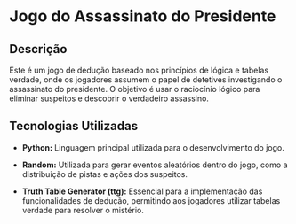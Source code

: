 # Jogo do Assassinato do Presidente

## Descrição

Este é um jogo de dedução baseado nos princípios de lógica e tabelas verdade, onde os jogadores assumem o papel de detetives investigando o assassinato do presidente. O objetivo é usar o raciocínio lógico para eliminar suspeitos e descobrir o verdadeiro assassino.

## Tecnologias Utilizadas

- **Python:** Linguagem principal utilizada para o desenvolvimento do jogo.

- **Random:** Utilizada para gerar eventos aleatórios dentro do jogo, como a distribuição de pistas e ações dos suspeitos.
- **Truth Table Generator (ttg):** Essencial para a implementação das funcionalidades de dedução, permitindo aos jogadores utilizar tabelas verdade para resolver o mistério.

